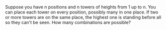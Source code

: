 Suppose you have n positions and n towers of heights from 1 up to n. You can place each tower on every position, possibly many in one place. If two or more towers are on the same place, the highest one is standing before all so they can't be seen. How many combinations are possible?




